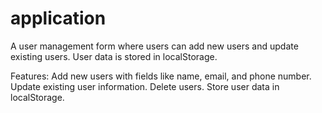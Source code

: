 # application


A user management form where users can add new users and update existing users. User data is stored in localStorage.


Features:
Add new users with fields like name, email, and phone number.
Update existing user information.
Delete users.
Store user data in localStorage.
